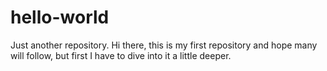 # hello-world
Just another repository.
Hi there, this is my first repository and hope many will follow, but first I have to dive into it a little deeper.
